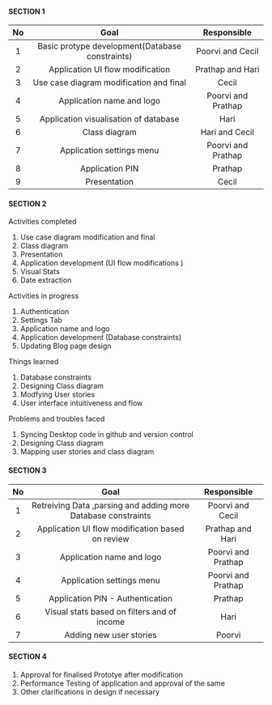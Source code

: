 #### SECTION 1 

| No | Goal  | Responsible  |
| :-----: | :-: | :-: |
| 1 | Basic protype development(Database constraints) |  Poorvi and Cecil  |
| 2 | Application UI flow modification   |  Prathap and Hari  |
| 3 | Use case diagram modification and final |  Cecil  |
| 4 | Application name and logo   |  Poorvi and Prathap  |
| 5 | Application visualisation of database | Hari  |
| 6 | Class diagram |  Hari and Cecil  |
| 7 | Application settings menu |  Poorvi and Prathap |
| 8 | Application PIN |  Prathap  |
| 9 | Presentation | Cecil  |

#### SECTION 2 

Activities completed

1. Use case diagram modification and final 
2. Class diagram 
3. Presentation
4. Application development (UI flow modifications )  
5. Visual Stats
6. Date extraction


Activities in progress 


1. Authentication
2. Settings Tab
3. Application name and logo
4. Application development (Database constraints) 
5. Updating Blog page design

Things learned  

1. Database constraints  
2. Designing  Class diagram
3. Modfying User stories 
4. User interface intuitiveness and flow  

Problems and troubles faced

1. Syncing Desktop code in github and version control  
2. Designing Class diagram
3. Mapping user stories and class diagram 

#### SECTION 3 

| No | Goal  | Responsible  |
| :-----: | :-: | :-: |
| 1 | Retreiving Data ,parsing and adding more Database constraints |  Poorvi and Cecil  |
| 2 | Application UI flow modification based on review |  Prathap and Hari  |
| 3 | Application name and logo   |  Poorvi and Prathap  |
| 4 | Application settings menu |  Poorvi and Prathap |
| 5 | Application PIN - Authentication |  Prathap  |
| 6 | Visual stats based on filters and of income |  Hari  |
| 7 | Adding new user stories |  Poorvi  |

#### SECTION 4 


1. Approval for  finalised Prototye after modification
2. Performance Testing of application and approval of the same 
3. Other clarifications in design if necessary 
